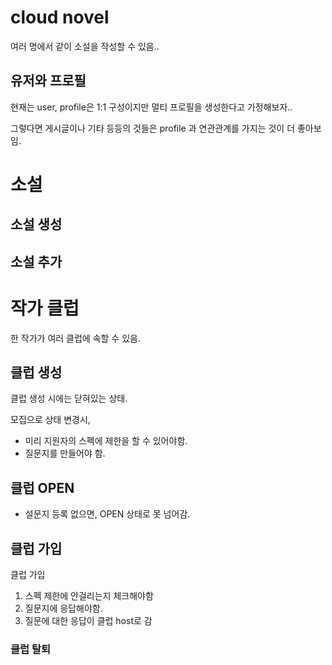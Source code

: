 # cloud novel

여러 명에서 같이 소설을 작성할 수 있음..

## 유저와 프로필

현재는 user, profile은 1:1 구성이지만
멀티 프로필을 생성한다고 가정해보자..

그렇다면 게시글이나 기타 등등의 것들은 profile 과 연관관계를 가지는 것이 더 좋아보임.

# 소설

## 소설 생성

## 소설 추가

# 작가 클럽

한 작가가 여러 클럽에 속할 수 있음.

## 클럽 생성

클럽 생성 시에는 닫혀있는 상태.

모집으로 상태 변경시,

- 미리 지원자의 스펙에 제한을 할 수 있어야함.
- 질문지를 만들어야 함.

## 클럽 OPEN

- 설문지 등록 없으면, OPEN 상태로 못 넘어감.

## 클럽 가입

클럽 가입

1. 스펙 제한에 안걸리는지 체크해야함
3. 질문지에 응답해야함.
4. 질문에 대한 응답이 클럽 host로 감

### 클럽 탈퇴
















